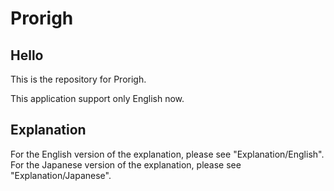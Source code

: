 # Prorigh
## Hello
This is the repository for Prorigh.  
  
This application support only English now.  

  
## Explanation
For the English version of the explanation, please see "Explanation/English".  
For the Japanese version of the explanation, please see "Explanation/Japanese".  
